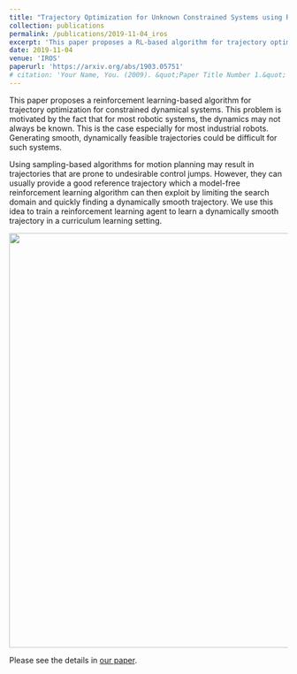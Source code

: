 ```yaml
---
title: "Trajectory Optimization for Unknown Constrained Systems using Reinforcement Learning"
collection: publications
permalink: /publications/2019-11-04_iros
excerpt: 'This paper proposes a RL-based algorithm for trajectory optimization for constrained dynamical systems.<br/><center><img src="/images/1911_iros_fig2.png" width="750"></center>'
date: 2019-11-04
venue: 'IROS'
paperurl: 'https://arxiv.org/abs/1903.05751'
# citation: 'Your Name, You. (2009). &quot;Paper Title Number 1.&quot; <i>Journal 1</i>. 1(1).'
---
```


This paper proposes a reinforcement learning-based algorithm for trajectory optimization for constrained dynamical systems.
This problem is motivated by the fact that for most robotic systems, the dynamics may not always be known.
This is the case especially for most industrial robots.
Generating smooth, dynamically feasible trajectories could be difficult for such systems.

Using sampling-based algorithms for motion planning may result in trajectories that are prone to undesirable control jumps.
However, they can usually provide a good reference trajectory which a model-free reinforcement learning algorithm can then exploit by limiting the search domain and quickly finding a dynamically smooth trajectory.
We use this idea to train a reinforcement learning agent to learn a dynamically smooth trajectory in a curriculum learning setting.

<img src="/images/1911_iros_fig4.png" width="750">

Please see the details in [our paper](https://arxiv.org/abs/1903.05751).
